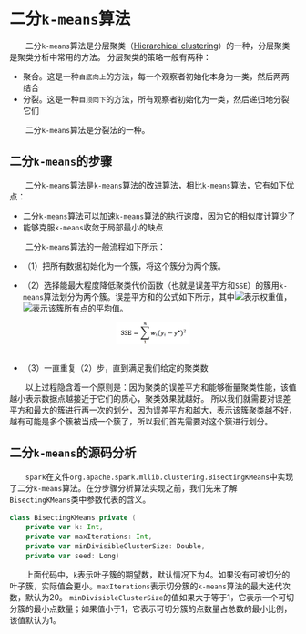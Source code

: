# 二分`k-means`算法

&emsp;&emsp;二分`k-means`算法是分层聚类（[Hierarchical clustering](https://en.wikipedia.org/wiki/Hierarchical_clustering)）的一种，分层聚类是聚类分析中常用的方法。
分层聚类的策略一般有两种：

- 聚合。这是一种`自底向上`的方法，每一个观察者初始化本身为一类，然后两两结合
- 分裂。这是一种`自顶向下`的方法，所有观察者初始化为一类，然后递归地分裂它们

&emsp;&emsp;二分`k-means`算法是分裂法的一种。

## 二分`k-means`的步骤

&emsp;&emsp;二分`k-means`算法是`k-means`算法的改进算法，相比`k-means`算法，它有如下优点：

- 二分`k-means`算法可以加速`k-means`算法的执行速度，因为它的相似度计算少了
- 能够克服`k-means`收敛于局部最小的缺点

&emsp;&emsp;二分`k-means`算法的一般流程如下所示：

- （1）把所有数据初始化为一个簇，将这个簇分为两个簇。

- （2）选择能最大程度降低聚类代价函数（也就是误差平方和`SSE`）的簇用`k-means`算法划分为两个簇。误差平方和的公式如下所示，其中<img src="http://www.forkosh.com/mathtex.cgi?{w}_{i}">表示权重值，<img src="http://www.forkosh.com/mathtex.cgi?{y}^{*}">表示该簇所有点的平均值。

<div  align="center"><img src="imgs/dis-k-means.1.1.png" width = "130" height = "40" alt="1.1" align="center" /></div><br />

- （3）一直重复（2）步，直到满足我们给定的聚类数

&emsp;&emsp;以上过程隐含着一个原则是：因为聚类的误差平方和能够衡量聚类性能，该值越小表示数据点越接近于它们的质心，聚类效果就越好。
所以我们就需要对误差平方和最大的簇进行再一次的划分，因为误差平方和越大，表示该簇聚类越不好，越有可能是多个簇被当成一个簇了，所以我们首先需要对这个簇进行划分。

## 二分`k-means`的源码分析

&emsp;&emsp;`spark`在文件`org.apache.spark.mllib.clustering.BisectingKMeans`中实现了二分`k-means`算法。在分步骤分析算法实现之前，我们先来了解`BisectingKMeans`类中参数代表的含义。

```scala
class BisectingKMeans private (
    private var k: Int,
    private var maxIterations: Int,
    private var minDivisibleClusterSize: Double,
    private var seed: Long)
```

&emsp;&emsp;上面代码中，`k`表示叶子簇的期望数，默认情况下为4。如果没有可被切分的叶子簇，实际值会更小。`maxIterations`表示切分簇的`k-means`算法的最大迭代次数，默认为20。
`minDivisibleClusterSize`的值如果大于等于1，它表示一个可切分簇的最小点数量；如果值小于1，它表示可切分簇的点数量占总数的最小比例，该值默认为1。





